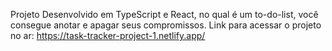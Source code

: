 Projeto Desenvolvido em TypeScript e React, no qual é um to-do-list, você consegue anotar e apagar seus compromissos. Link para acessar o projeto no ar: https://task-tracker-project-1.netlify.app/
